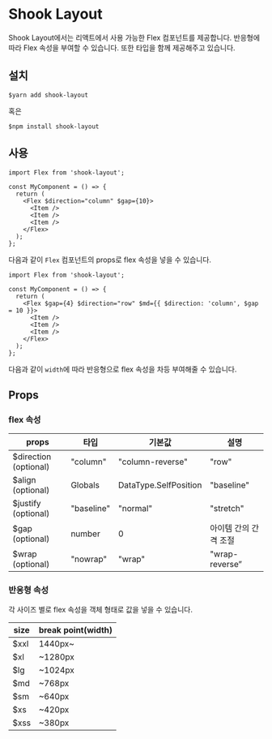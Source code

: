 # Shook Layout

Shook Layout에서는 리액트에서 사용 가능한 Flex 컴포넌트를 제공합니다. 반응형에 따라 Flex 속성을 부여할 수 있습니다. 또한 타입을 함께 제공해주고 있습니다.

## 설치

```
$yarn add shook-layout
```

혹은

```
$npm install shook-layout
```

## 사용

```tsx
import Flex from 'shook-layout';

const MyComponent = () => {
  return (
    <Flex $direction="column" $gap={10}>
      <Item />
      <Item />
      <Item />
    </Flex>
  );
};
```

다음과 같이 `Flex` 컴포넌트의 props로 flex 속성을 넣을 수 있습니다.

```tsx
import Flex from 'shook-layout';

const MyComponent = () => {
  return (
    <Flex $gap={4} $direction="row" $md={{ $direction: 'column', $gap = 10 }}>
      <Item />
      <Item />
      <Item />
    </Flex>
  );
};
```

다음과 같이 `width`에 따라 반응형으로 flex 속성을 차등 부여해줄 수 있습니다.

## Props

### flex 속성

| props                 | 타입       | 기본값                | 설명                  |
| --------------------- | ---------- | --------------------- | --------------------- | 
| $direction (optional) | "column"   | "column-reverse"      | "row"                 | "row-reverse | row                           | 아이템의 배치 방향 설정 |
| $align (optional)     | Globals    | DataType.SelfPosition | "baseline"            | "normal"     | "stretch"                     | stretch                 | 아이템을 교차 축에서 정렬 |
| $justify (optional)   | "baseline" | "normal"              | "stretch"             | flex-start   | 아이템을 주 축에서 정렬       |
| $gap (optional)       | number     | 0                     | 아이템 간의 간격 조절 |
| $wrap (optional)      | "nowrap"   | "wrap"                | "wrap-reverse”        | nowrap       | 아이템이 넘칠 때 줄 바꿈 설정 |

### 반응형 속성

각 사이즈 별로 flex 속성을 객체 형태로 값을 넣을 수 있습니다.

| size | break point(width) |
| ---- | ------------------ |
| $xxl | 1440px~            |
| $xl  | ~1280px            |
| $lg  | ~1024px            |
| $md  | ~768px             |
| $sm  | ~640px             |
| $xs  | ~420px             |
| $xss | ~380px             |
